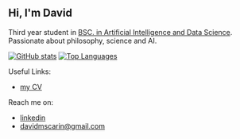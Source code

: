 ## Hi, I'm David

Third year student in [BSC. in Artificial Intelligence and Data Science](https://sigarra.up.pt/fcup/en/CUR_GERAL.CUR_VIEW?pv_ano_lectivo=2023&pv_curso_id=23521&pv_origem=CUR&pv_tipo_cur_sigla=L). Passionate about philosophy, science and AI.

[![GitHub stats](https://github-readme-stats.vercel.app/api?username=davidmscarin&show_icons=true&theme=transparent)](https://github.com/anuraghazra/github-readme-stats)
[![Top Languages](https://github-readme-stats.vercel.app/api/top-langs/?username=davidmscarin&show_icons=true&theme=transparent)](https://github.com/anuraghazra/github-readme-stats)

Useful Links:
- [my CV](https://davidmscarin.github.io/)

Reach me on:
- [linkedin](https://www.linkedin.com/in/david-scarin-1a4224273/)
- davidmscarin@gmail.com
 

